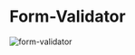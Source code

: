 # Form-Validator

![form-validator](https://user-images.githubusercontent.com/67910053/130830934-afdab5f5-eb39-4ad5-936a-9531297e2913.jpeg)

